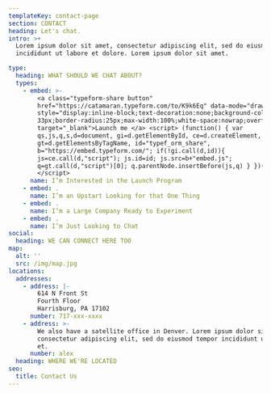 ```yaml
---
templateKey: contact-page
section: CONTACT
heading: Let's chat.
intro: >+
  Lorem ipsum dolor sit amet, consectetur adipiscing elit, sed do eiusmod tempor
  incididunt ut labore et dolore. Lorem ipsum dolor sit amet.

type:
  heading: WHAT SHOULD WE CHAT ABOUT?
  types:
    - embed: >-
        <a class="typeform-share button"
        href="https://catamaran.typeform.com/to/K9k6Eq" data-mode="drawer_right"
        style="display:inline-block;text-decoration:none;background-color:#267DDD;color:white;cursor:pointer;font-family:Helvetica,Arial,sans-serif;font-size:20px;line-height:50px;text-align:center;margin:0;height:50px;padding:0px
        33px;border-radius:25px;max-width:100%;white-space:nowrap;overflow:hidden;text-overflow:ellipsis;font-weight:bold;-webkit-font-smoothing:antialiased;-moz-osx-font-smoothing:grayscale;"
        target="_blank">Launch me </a> <script> (function() { var
        qs,js,q,s,d=document, gi=d.getElementById, ce=d.createElement,
        gt=d.getElementsByTagName, id="typef_orm_share",
        b="https://embed.typeform.com/"; if(!gi.call(d,id)){
        js=ce.call(d,"script"); js.id=id; js.src=b+"embed.js";
        q=gt.call(d,"script")[0]; q.parentNode.insertBefore(js,q) } })()
        </script>
      name: I’m Interested in the Launch Program
    - embed: .
      name: I’m an Upstart Looking for that One Thing
    - embed: .
      name: I’m a Large Company Ready to Experiment
    - embed: .
      name: I’m Just Looking to Chat
social:
  heading: WE CAN CONNECT HERE TOO
map:
  alt: ''
  src: /img/map.jpg
locations:
  addresses:
    - address: |-
        614 N Front St
        Fourth Floor
        Harrisburg, PA 17102
      number: 717-xxx-xxxx
    - address: >-
        We also have a satellite office in Denver. Lorem ipsum dolor sit amet,
        consectetur adipiscing elit, sed do eiusmod tempor incididunt ut labore
        et.
      number: alex
  heading: WHERE WE'RE LOCATED
seo:
  title: Contact Us
---
```



